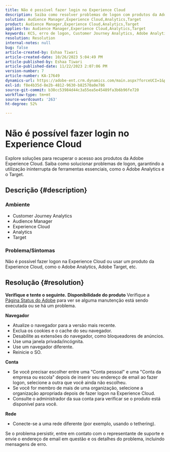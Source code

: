 ```yaml
---
title: Não é possível fazer login no Experience Cloud
description: Saiba como resolver problemas de logon com produtos da Adobe Experience Cloud, como o Analytics e o Target.
solution: Audience Manager,Experience Cloud,Analytics,Target
product: Audience Manager,Experience Cloud,Analytics,Target
applies-to: Audience Manager,Experience Cloud,Analytics,Target
keywords: KCS, erro de logon, Customer Journey Analytics, Adobe Analytics, Experience Cloud
resolution: Resolution
internal-notes: null
bug: false
article-created-by: Eshaa Tiwari
article-created-date: 10/26/2023 5:04:49 PM
article-published-by: Eshaa Tiwari
article-published-date: 11/22/2023 2:07:06 PM
version-number: 7
article-number: KA-17649
dynamics-url: https://adobe-ent.crm.dynamics.com/main.aspx?forceUCI=1&pagetype=entityrecord&etn=knowledgearticle&id=a263c2c3-2174-ee11-9ae7-6045bd0063aa
exl-id: f8e4b35d-8e2b-4812-9630-b82570a0e786
source-git-commit: b38cc53984d44c3a55ea5e45489fa3b6b96fe720
workflow-type: tm+mt
source-wordcount: '263'
ht-degree: 52%

---
```


# Não é possível fazer login no Experience Cloud


Explore soluções para recuperar o acesso aos produtos da Adobe Experience Cloud. Saiba como solucionar problemas de logon, garantindo a utilização ininterrupta de ferramentas essenciais, como o Adobe Analytics e o Target.

## Descrição {#description}


### <b>Ambiente</b>

- Customer Journey Analytics
- Audience Manager
- Experience Cloud
- Analytics
- Target


### <b>Problema/Sintomas</b>

Não é possível fazer logon na Experience Cloud ou usar um produto da Experience Cloud, como o Adobe Analytics, Adobe Target, etc.


## Resolução {#resolution}

<b>Verifique e tente o seguinte.</b>
<b>Disponibilidade do produto</b>
Verifique a [Página Status do Adobe](https://status.adobe.com/pt-BR) para ver se alguma manutenção está sendo executada ou se há um problema.

<b>Navegador</b>

- Atualize o navegador para a versão mais recente.
- Exclua os cookies e o cache do seu navegador.
- Desabilite as extensões do navegador, como bloqueadores de anúncios.
- Use uma janela privada/incógnita.
- Use um navegador diferente.
- Reinicie o SO.


<b>Conta</b>

- Se você precisar escolher entre uma &quot;Conta pessoal&quot; e uma &quot;Conta da empresa ou escola&quot; depois de inserir seu endereço de email ao fazer logon, selecione a outra que você ainda não escolheu.
- Se você for membro de mais de uma organização, selecione a organização apropriada depois de fazer logon na Experience Cloud.
- Consulte o administrador da sua conta para verificar se o produto está disponível para você.


<b>Rede</b>

- Conecte-se a uma rede diferente (por exemplo, usando o tethering).


Se o problema persistir, entre em contato com o representante de suporte e envie o endereço de email em questão e os detalhes do problema, incluindo mensagens de erro.
